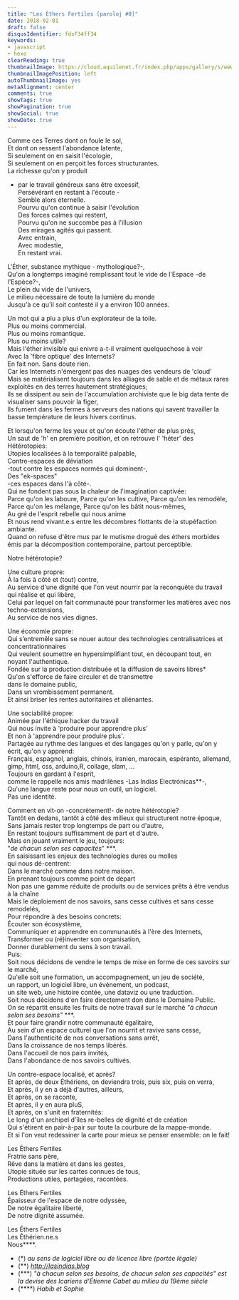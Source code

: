 ```yaml
---
title: "Les Éthers Fertiles [paroloj #0]"
date: 2018-02-01
draft: false
disqusIdentifier: fdsF34ff34
keywords:
- javascript
- hexo
clearReading: true
thumbnailImage: https://cloud.aquilenet.fr/index.php/apps/gallery/s/weWERfYqsn6t4Lr
thumbnailImagePosition: left
autoThumbnailImage: yes
metaAlignment: center
comments: true
showTags: true
showPagination: true
showSocial: true
showDate: true
---
```



Comme ces Terres dont on foule le sol,  
Et dont on ressent l'abondance latente,  
Si seulement on en saisit l'écologie,  
Si seulement on en perçoit les forces structurantes.  
La richesse qu'on y produit  
- par le travail généreux sans être excessif,  
Persévérant en restant à l'écoute -  
Semble alors éternelle.  
Pourvu qu'on continue à saisir l'évolution  
	Des forces calmes qui restent,  
Pourvu qu'on ne succombe pas à l'illusion  
Des mirages agités qui passent.  
Avec entrain,  
Avec modestie,  
En restant vrai.  

L'Éther, substance mythique - mythologique?-,    
Qu'on a longtemps imaginé remplissant tout le vide de l'Espace -de l'Espèce?-,  
Le plein du vide de l'univers,  
Le milieu nécessaire de toute la lumière du monde  
Jusqu'à ce qu'il soit contesté il y a environ 100 années.  

Un mot qui a plu a plus d'un explorateur de la toile.  
Plus ou moins commercial.    
Plus ou moins romantique.   
Plus ou moins utile?  
Mais l'éther invisible qui enivre a-t-il vraiment quelquechose à voir  
Avec la 'fibre optique' des Internets?  
En fait non. Sans doute rien.  
Car les Internets n'émergent pas des nuages des vendeurs de 'cloud'  
Mais se matérialisent toujours dans les alliages de sable et de métaux rares exploités en des terres hautement stratégiques;  
Ils se dissipent au sein de l'accumulation archiviste que le big data tente de visualiser sans pouvoir la figer,  
Ils fument dans les fermes à serveurs des nations qui savent travailler la basse température de leurs hivers continus.  

Et lorsqu'on ferme les yeux et qu'on écoute l'éther de plus près,  
Un saut de 'h' en première position, et on retrouve l' 'héter' des  
Hétérotopies:  
Utopies localisées  à la temporalité palpable,  
Contre-espaces de déviation     
-tout contre les espaces normés qui dominent-,   
Des "ek-spaces"   
-ces espaces dans l'à côté-.  
Qui ne fondent pas sous la chaleur de l'imagination captivée:  
Parce qu'on les laboure, 
Parce qu'on les cultive, 
Parce qu'on les remodèle, 
Parce qu'on les mélange, 
Parce qu'on les bâtit nous-mêmes,  
Au gré de l'esprit rebelle qui nous anime  
Et nous rend vivant.e.s entre les décombres flottants de la stupéfaction ambiante.  
Quand on refuse d'être mus par le mutisme drogué des éthers morbides émis par
la décomposition contemporaine, partout perceptible.  

Notre hétérotopie?  
    
Une culture propre:  
À la fois à côté et (tout) contre,  
Au service d'une dignité que l'on veut nourrir par la reconquête du travail qui réalise et qui libère,  
Celui par lequel on fait communauté pour transformer les matières avec nos techno-extensions,  
Au service de nos vies dignes.  

Une économie propre:  
Qui s’entremêle sans se nouer autour des technologies centralisatrices et concentrationnaires  
Qui veulent soumettre en hypersimplifiant tout, en découpant tout, en noyant l'authentique.  
Fondée sur la production distribuée 
et la diffusion de savoirs libres*  
Qu'on s'efforce de faire circuler et de transmettre    
dans le domaine public,  
Dans un vrombissement permanent.   
Et ainsi briser les rentes autoritaires et aliénantes.  
     
Une sociabilité propre:  
Animée par l'éthique hacker du travail  
Qui nous invite à 'produire pour apprendre plus'  
Et non à 'apprendre pour produire plus'.  
Partagée au rythme des langues et des langages qu'on y parle, qu'on y écrit, qu'on y apprend:  
Français, espagnol, anglais, chinois, iranien, marocain, espéranto, allemand, gimp, html, css, arduino,R, collage, slam, ...  
Toujours en gardant à l'esprit,    
comme le rappelle nos amis madrilènes -Las Indias Electrónicas**-,   
Qu'une langue reste pour nous un outil, un logiciel.  
Pas une identité.  
     
Comment en vit-on -concrètement!- de notre hétérotopie?  
Tantôt en dedans, tantôt à côté des milieux qui structurent notre époque,  
Sans jamais rester trop longtemps de part ou d'autre,  
En restant toujours suffisamment de part et d'autre.  
Mais en jouant vraiment le jeu, toujours:  
"*de chacun selon ses capacités*" ***.   
En saisissant les enjeux des technologies dures ou molles   
qui nous dé-centrent:  
Dans le marché comme dans notre maison.  
En prenant toujours comme point de départ  
Non pas une gamme réduite de produits ou de services prêts à être vendus à la chaîne  
Mais le déploiement de nos savoirs, sans cesse cultivés et sans cesse remodelés,   
Pour répondre à des besoins concrets:  
Écouter son écosystème,  
Communiquer et apprendre en communautés à l'ère des Internets,  
Transformer ou (ré)inventer son organisation,  
Donner durablement du sens à son travail.  
Puis:  
Soit nous décidons de vendre le temps de mise en forme de ces savoirs sur le marché,  
Qu'elle soit une formation, un accompagnement, un jeu de société,  
un rapport, un logiciel libre, un événement, un podcast,  
un site web, une histoire contée, une dataviz ou une traduction.  
Soit nous décidons d'en faire directement don
dans le Domaine Public.  
On se répartit ensuite les fruits de notre travail sur le marché 
*"à chacun selon ses besoins"* ***.  
Et pour faire grandir notre communauté égalitaire,  
Au sein d'un espace culturel que l'on nourrit et ravive sans cesse,  
Dans l'authenticité de nos conversations sans arrêt,  
Dans la croissance de nos temps libérés.  
Dans l'accueil de nos pairs invités,  
Dans l'abondance de nos savoirs cultivés.  

Un contre-espace localisé, et après?  
Et après, de deux Éthériens, on deviendra trois, puis six, puis on verra,  
Et après, il y en a déjà d'autres, ailleurs,  
Et après, on se raconte,  
Et après, il y en aura pluS,  
Et après, on s'unit en fraternités:  
Le long d'un archipel d'îles re-belles de dignité et de création  
Qui s'étirent en pair-à-pair sur toute la courbure de la mappe-monde.  
Et si l'on veut redessiner la carte pour mieux se penser ensemble: on le fait!  

Les Éthers Fertiles  
Fratrie sans père,  
Rêve dans la matière et dans les gestes,  
Utopie située sur les cartes connues de tous,  
Productions utiles, partagées, racontées.  
    
Les Éthers Fertiles  
Épaisseur de l'espace de notre odyssée,  
De notre égalitaire liberté,  
De notre dignité assumée.  
        
Les Éthers Fertiles  
Les Éthérien.ne.s  
Nous****.     
     
    
      
- (*) *au sens de logiciel libre ou de licence libre (portée légale)*
- (**) *http://lasindias.blog*
- (***) *"à chacun selon ses besoins, de chacun selon ses capacités" est la devise des Icariens d'Étienne Cabet au milieu du 19ème siècle*
- (****) *Habib et Sophie*
